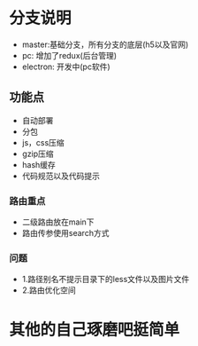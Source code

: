 # 分支说明
* master:基础分支，所有分支的底层(h5以及官网)
* pc: 增加了redux(后台管理)
* electron: 开发中(pc软件)
## 功能点
* 自动部署
* 分包
* js，css压缩
* gzip压缩
* hash缓存
* 代码规范以及代码提示

### 路由重点
* 二级路由放在main下
* 路由传参使用search方式


### 问题
* 1.路径别名不提示目录下的less文件以及图片文件
* 2.路由优化空间


# 其他的自己琢磨吧挺简单